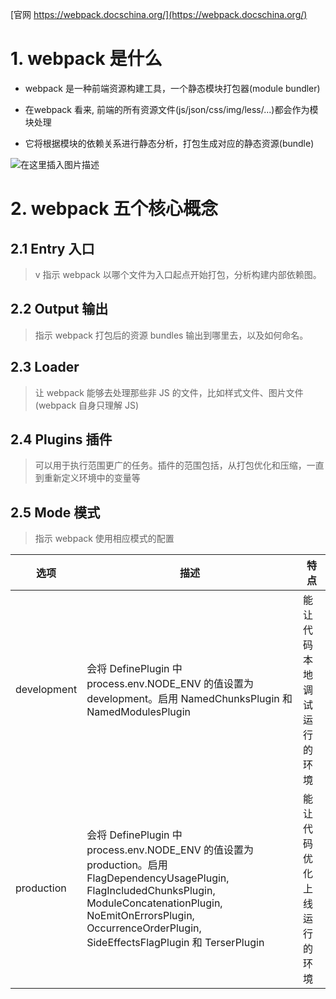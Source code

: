 
[官网 https://webpack.docschina.org/](https://webpack.docschina.org/)
# 1. webpack 是什么

- webpack 是一种前端资源构建工具，一个静态模块打包器(module bundler)

- 在webpack 看来, 前端的所有资源文件(js/json/css/img/less/...)都会作为模块处理

- 它将根据模块的依赖关系进行静态分析，打包生成对应的静态资源(bundle)

![在这里插入图片描述](https://img-blog.csdnimg.cn/20210127111257920.png?x-oss-process=image/watermark,type_ZmFuZ3poZW5naGVpdGk,shadow_10,text_aHR0cHM6Ly9ibG9nLmNzZG4ubmV0L3dlaXhpbl80NDk3MjAwOA==,size_16,color_FFFFFF,t_70#pic_center)

# 2. webpack 五个核心概念

## 2.1 Entry 入口
>v 指示 webpack 以哪个文件为入口起点开始打包，分析构建内部依赖图。

## 2.2 Output 输出
> 指示 webpack 打包后的资源 bundles 输出到哪里去，以及如何命名。

## 2.3 Loader
> 让 webpack 能够去处理那些非 JS 的文件，比如样式文件、图片文件(webpack 自身只理解
JS)

## 2.4 Plugins 插件
> 可以用于执行范围更广的任务。插件的范围包括，从打包优化和压缩，一直到重新定义环境中的变量等

## 2.5 Mode 模式


> 指示 webpack 使用相应模式的配置

选项|描述|特点
---|---|---
development|会将 DefinePlugin 中 process.env.NODE_ENV 的值设置为 development。启用 NamedChunksPlugin 和 NamedModulesPlugin|能让代码本地调试运行的环境
production|会将 DefinePlugin 中 process.env.NODE_ENV 的值设置为 production。启用 FlagDependencyUsagePlugin, FlagIncludedChunksPlugin, ModuleConcatenationPlugin, NoEmitOnErrorsPlugin, OccurrenceOrderPlugin, SideEffectsFlagPlugin 和 TerserPlugin	|能让代码优化上线运行的环境